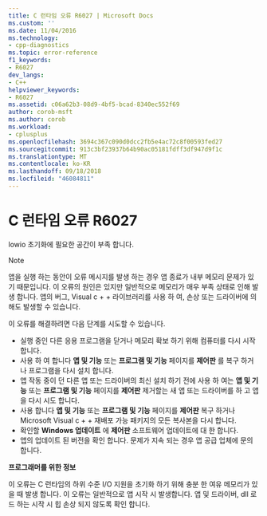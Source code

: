 ```yaml
---
title: C 런타임 오류 R6027 | Microsoft Docs
ms.custom: ''
ms.date: 11/04/2016
ms.technology:
- cpp-diagnostics
ms.topic: error-reference
f1_keywords:
- R6027
dev_langs:
- C++
helpviewer_keywords:
- R6027
ms.assetid: c06a62b3-08d9-4bf5-bcad-8340ec552f69
author: corob-msft
ms.author: corob
ms.workload:
- cplusplus
ms.openlocfilehash: 3694c367c090d0dcc2fb5e4ac72c8f00593fed27
ms.sourcegitcommit: 913c3bf23937b64b90ac05181fdff3df947d9f1c
ms.translationtype: MT
ms.contentlocale: ko-KR
ms.lasthandoff: 09/18/2018
ms.locfileid: "46084811"
---
```

# <a name="c-runtime-error-r6027"></a>C 런타임 오류 R6027

lowio 초기화에 필요한 공간이 부족 합니다.

> [!NOTE]
>  앱을 실행 하는 동안이 오류 메시지를 발생 하는 경우 앱 종료가 내부 메모리 문제가 있기 때문입니다. 이 오류의 원인은 있지만 일반적으로 메모리가 매우 부족 상태로 인해 발생 합니다. 앱의 버그, Visual c + + 라이브러리를 사용 하 여, 손상 또는 드라이버에 의해도 발생할 수 있습니다.
>
>  이 오류를 해결하려면 다음 단계를 시도할 수 있습니다.
>
>  -   실행 중인 다른 응용 프로그램을 닫거나 메모리 확보 하기 위해 컴퓨터를 다시 시작 합니다.
> -   사용 하 여 합니다 **앱 및 기능** 또는 **프로그램 및 기능** 페이지를 **제어판** 를 복구 하거나 프로그램을 다시 설치 합니다.
> -   앱 작동 중이 던 다른 앱 또는 드라이버의 최신 설치 하기 전에 사용 하 여는 **앱 및 기능** 또는 **프로그램 및 기능** 페이지를 **제어판** 제거할는 새 앱 또는 드라이버를 하 고 앱을 다시 시도 합니다.
> -   사용 합니다 **앱 및 기능** 또는 **프로그램 및 기능** 페이지를 **제어판** 복구 하거나 Microsoft Visual c + + 재배포 가능 패키지의 모든 복사본을 다시 합니다.
> -   확인할 **Windows 업데이트** 에 **제어판** 소프트웨어 업데이트에 대 한 합니다.
> -   앱의 업데이트 된 버전을 확인 합니다. 문제가 지속 되는 경우 앱 공급 업체에 문의 합니다.

**프로그래머를 위한 정보**

이 오류는 C 런타임의 하위 수준 I/O 지원을 초기화 하기 위해 충분 한 여유 메모리가 있을 때 발생 합니다. 이 오류는 일반적으로 앱 시작 시 발생합니다. 앱 및 드라이버, dll 로드 하는 시작 시 힙 손상 되지 않도록 확인 합니다.